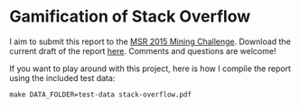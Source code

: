 # Gamification of Stack Overflow

I aim to submit this report to the [MSR 2015 Mining Challenge](http://2015.msrconf.org/challenge.php). Download the current draft of the report [here](https://github.com/amarder/stack-overflow/raw/master/stack-overflow.pdf). Comments and questions are welcome!

If you want to play around with this project, here is how I compile the report using the included test data:

    make DATA_FOLDER=test-data stack-overflow.pdf

